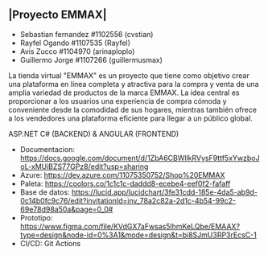 |Proyecto EMMAX|
--
- Sebastian fernandez #1102556 (cvstian)
- Rayfel Ogando #1107535 (Rayfel)
- Avis Zucco #1104970 (arinaploplo)
- Guillermo Jorge	#1107266 (guillermusmax)

La tienda virtual "EMMAX" es un proyecto que tiene como objetivo crear una plataforma en línea completa y atractiva para la compra y venta de una amplia variedad de productos de la marca EMMAX. La idea central es proporcionar a los usuarios una experiencia de compra cómoda y conveniente desde la comodidad de sus hogares, mientras también ofrece a los vendedores una plataforma eficiente para llegar a un público global.

ASP.NET C# (BACKEND)  &  ANGULAR (FRONTEND)

- Documentacion: https://docs.google.com/document/d/1ZbA6CBWllkRVysF9ttf5xYwzboJoL-xMUiBZS77GPz8/edit?usp=sharing
- Azure: https://dev.azure.com/11075350752/Shop%20EMMAX
- Paleta: https://coolors.co/1c1c1c-daddd8-ecebe4-eef0f2-fafaff
- Base de datos: https://lucid.app/lucidchart/3fe31cdd-185e-4da5-ab9d-0c14b0fc9c76/edit?invitationId=inv_78a2c82a-2d1c-4b54-99c2-69e78d98a50a&page=0_0#
- Prototipo:  https://www.figma.com/file/KVdGX7aFwsas5lhmKeLQbe/EMAAX?type=design&node-id=0%3A1&mode=design&t=bi8SJmU3RP3rEcsC-1
- CI/CD: Git Actions

